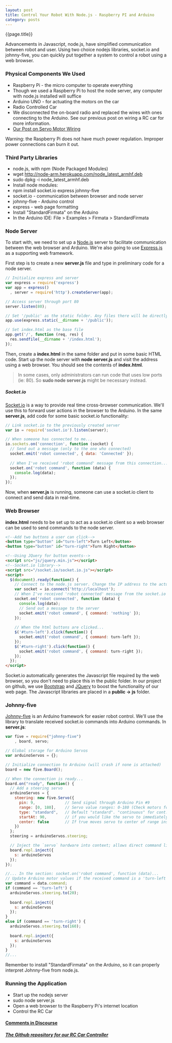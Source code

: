 ```yaml
---
layout: post
title: Control Your Robot With Node.js - Raspberry PI and Arduino
category: posts
---
```

{{page.title}}

Advancements in Javascript, node.js, have simplified communication between robot and user. Using two choice nodejs libraries, socket.io and johnny-five, you can quickly put together a system to control a robot using a web browser.

### Physical Components We Used
* Raspberry Pi - the micro computer to operate everything
 * Though we used a Raspberry Pi to host the node server, any computer with node.js installed will suffice
* Arduino UNO - for actuating the motors on the car
* Radio Controlled Car
 * We disconnected the on-board radio and replaced the wires with ones connecting to the Arduino. See our previous post on wiring a RC car for more information.
 * [Our Post on Servo Motor Wiring](http://blog.derivatived.com/posts/Servo-Motor-Wiring-For-People-Who-Never-Tried-It-Before/)

Warning: the Raspberry Pi does not have much power regulation. Improper power connections can burn it out.

### Third Party Libraries
* node.js, with npm (Node Packaged Modules)
 * wget http://node-arm.herokuapp.com/node_latest_armhf.deb
 * sudo dpkg -i node_latest_armhf.deb
* Install node modules:
 * npm install socket.io express johnny-five
 * socket.io - communication between browser and node server
 * johnny-five - Arduino control
 * express - web page formatting
* Install "StandardFirmata" on the Arduino
 * In the Arduino IDE: File > Examples > Firmata > StandardFirmata

### Node Server

To start with, we need to set up a [Node.js](http://nodejs.org/) server to facilitate communication between the web browser and Arduino. We're also going to use [Express.js](http://expressjs.com/) as a supporting web framework.

First step is to create a new **server.js** file and type in preliminary code for a node server.

```javascript
// Initialize express and server
var express = require('express')
var app = express()
  , server = require('http').createServer(app);

// Access server through port 80
server.listen(80);

// Set '/public' as the static folder. Any files there will be directly sent to the viewer
app.use(express.static(__dirname + '/public'));

// Set index.html as the base file
app.get('/', function (req, res) {
  res.sendfile(__dirname + '/index.html');
});
```

Then, create a **index.html** in the same folder and put in some basic HTML code. Start up the node server with **node server.js** and visit the address using a web browser. You should see the contents of **index.html**.

> In some cases, only administrators can run code that uses low ports (ie: 80). So **sudo node server.js** might be necessary instead.

##### Socket.io

[Socket.io](http://socket.io/) is a way to provide real time cross-browser communication. We'll use this to forward user actions in the browser to the Arduino. In the same **server.js**, add code for some basic socket.io functionality:

```javascript
// Link socket.io to the previously created server
var io = require('socket.io').listen(server);

// When someone has connected to me...
io.sockets.on('connection', function (socket) {
  // Send out a message (only to the one who connected)
  socket.emit('robot connected', { data: 'Connected' });
  
  // When I've received 'robot command' message from this connection...
  socket.on('robot command', function (data) {
    console.log(data);
  });
});
```

Now, when **server.js** is running, someone can use a socket.io client to connect and send data in real-time.

### Web Browser

**index.html** needs to be set up to act as a socket.io client so a web browser can be used to send commands to the node server.

```html
<!--Add two buttons a user can click-->
<button type="button" id="turn-left">Turn Left</button>
<button type="button" id="turn-right">Turn Right</button>

<!--Using JQuery for button events-->
<script src="js/jquery.min.js"></script>
<!--Socket.io library-->
<script src="/socket.io/socket.io.js"></script>
<script>
  $(document).ready(function() {
    // Connect to the node.js server. Change the IP address to the actual node server location.
    var socket = io.connect('http://localhost');
    // When I've received 'robot connected' message from the socket.io server...
    socket.on('robot connected', function (data) {
      console.log(data);
      // Send out a message to the server
      socket.emit('robot command', { command: 'nothing' });
    });
    
    // When the html buttons are clicked...
    $('#turn-left').click(function() {
      socket.emit('robot command', { command: turn-left });
    });
    $('#turn-right').click(function() {
      socket.emit('robot command', { command: turn-right });
    });
  });
</script>
```

Socket.io automatically generates the Javascript file required by the web browser, so you don't need to place this in the public folder. In our project on github, we use [Bootstrap](http://getbootstrap.com/) and [JQuery](http://jquery.com/) to boost the functionality of our web page. The Javascript libraries are placed in a **public -> js** folder.

### Johnny-five

[Johnny-five](https://github.com/rwaldron/johnny-five) is an Arduino framework for easier robot control. We'll use the library to translate received socket.io commands into Arduino commands. In **server.js**:

```javascript
var five = require("johnny-five")
    , board, servo;

// Global storage for Arduino Servos
var arduinoServos = {};

// Initialize connection to Arduino (will crash if none is attached)
board = new five.Board();

// When the connection is ready...
board.on("ready", function() {
  // Add a steering servo
  arduinoServos = {
    steering: new five.Servo({
      pin: 9,             // Send signal through Arduino Pin #9
      range: [0, 180],    // Servo value ranges: 0-180 (Check motors for actual range)
      type: "standard",   // Default "standard". "continuous" for cont. rotation servos
      startAt: 90,        // if you would like the servo to immediately move to degree
      center: false       // If true moves servo to center of range instead of starAt
    })
  };
  steering = arduinoServos.steering;

  // Inject the `servo` hardware into context; allows direct command line access
  board.repl.inject({
    s: arduinoServos
  });
});

//... In the section: socket.on('robot command', function (data)...
// Update Arduino motor values if the received command is a 'turn-left' or 'turn-right'
var command = data.command;
if (command == 'turn-left') {
  arduinoServos.steering.to(20);
  
  board.repl.inject({
    s: arduinoServos
  });
}
else if (command == 'turn-right') {
  arduinoServos.steering.to(160);
  
  board.repl.inject({
    s: arduinoServos
  });
}
//...
```

Remember to install "StandardFirmata" on the Arduino, so it can properly interpret Johnny-five from node.js.

### Running the Application
* Start up the nodejs server
 * sudo node server.js
* Open a web browser to the Raspberry Pi's internet location
* Control the RC Car

#### [Comments in Discourse](http://www.sherecar.org/t/blog-post-controlling-a-rc-car-with-node-js/113)
##### [The Github repository for our RC Car Controller](https://github.com/Self-Driving-Vehicle/rc-car-controller)